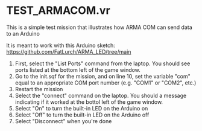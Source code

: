 # TEST_ARMACOM.vr
This is a simple test mission that illustrates how ARMA COM can send data to an Arduino

It is meant to work with this Arduino sketch: https://github.com/FatLurch/ARMA_LED/tree/main

1. First, select the "List Ports" command from the laptop. You should see ports listed at the bottom left of the game window.
2. Go to the init.sqf for the mission, and on line 10, set the variable "com" equal to an appropriate COM port number (e.g. "COM1" or "COM2", etc.)
3. Restart the mission
4. Select the "connect" command on the laptop. You should a message indicating if it worked at the bottol left of the game window.
5. Select "On" to turn the built-in LED on the Arduino on
6. Select "Off" to turn the built-in LED on the Arduino off
7. Select "Disconnect" when you're done
